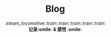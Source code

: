 <h1 align="center">Blog</h1>

<div align="center">
  :steam_locomotive::train::train::train::train::train:
</div>
<div align="center">
  <strong>记录:smile: & 感悟 :smile:</strong>
</div>

<br />


